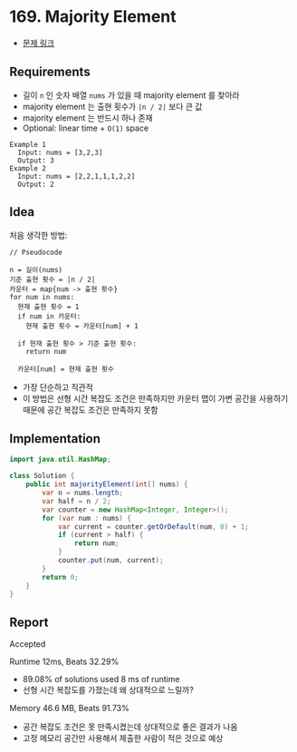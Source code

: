 # 169. Majority Element

- [문제 링크](https://leetcode.com/problems/majority-element/)

## Requirements

- 길이 `n` 인 숫자 배열 `nums` 가 있을 때 majority element 를 찾아라
- majority element 는 출현 횟수가 `|n / 2|` 보다 큰 값
- majority element 는 반드시 하나 존재
- Optional: linear time + `O(1)` space

```text
Example 1
  Input: nums = [3,2,3]
  Output: 3
Example 2
  Input: nums = [2,2,1,1,1,2,2]
  Output: 2
```

## Idea

처음 생각한 방법:

```text
// Pseudocode

n = 길이(nums)
기준 출현 횟수 = |n / 2|
카운터 = map{num -> 출현 횟수} 
for num in nums:
  현재 출현 횟수 = 1
  if num in 카운터:
    현재 출현 횟수 = 카운터[num] + 1
    
  if 현재 출현 횟수 > 기준 출현 횟수:
    return num
    
  카운터[num] = 현재 출현 횟수
```

- 가장 단순하고 직관적
- 이 방법은 선형 시간 복잡도 조건은 만족하지만 카운터 맵이 가변 공간을 사용하기 때문에 공간 복잡도 조건은 만족하지 못함

## Implementation

```java
import java.util.HashMap;

class Solution {
    public int majorityElement(int[] nums) {
        var n = nums.length;
        var half = n / 2;
        var counter = new HashMap<Integer, Integer>();
        for (var num : nums) {
            var current = counter.getOrDefault(num, 0) + 1;
            if (current > half) {
                return num;
            }
            counter.put(num, current);
        }
        return 0;
    }
}
```

## Report

Accepted

Runtime 12ms, Beats 32.29%

- 89.08% of solutions used 8 ms of runtime
- 선형 시간 복잡도를 가졌는데 왜 상대적으로 느릴까?

Memory 46.6 MB, Beats 91.73%

- 공간 복잡도 조건은 못 만족시켰는데 상대적으로 좋은 결과가 나옴
- 고정 메모리 공간만 사용해서 제출한 사람이 적은 것으로 예상
